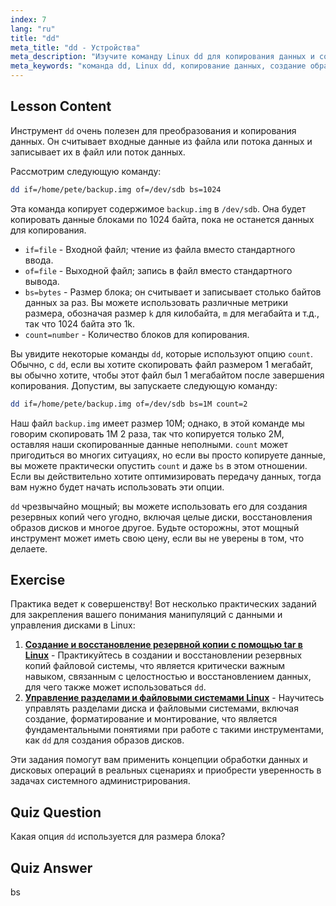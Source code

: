 ```yaml
---
index: 7
lang: "ru"
title: "dd"
meta_title: "dd - Устройства"
meta_description: "Изучите команду Linux dd для копирования данных и создания образов дисков. Поймите ее опции, такие как if, of и bs. Начните свой путь управления данными в Linux!"
meta_keywords: "команда dd, Linux dd, копирование данных, создание образов дисков, учебник Linux, для начинающих, руководство, резервное копирование данных"
---
```


## Lesson Content

Инструмент `dd` очень полезен для преобразования и копирования данных. Он считывает входные данные из файла или потока данных и записывает их в файл или поток данных.

Рассмотрим следующую команду:

```bash
dd if=/home/pete/backup.img of=/dev/sdb bs=1024
```

Эта команда копирует содержимое `backup.img` в `/dev/sdb`. Она будет копировать данные блоками по 1024 байта, пока не останется данных для копирования.

- `if=file` - Входной файл; чтение из файла вместо стандартного ввода.
- `of=file` - Выходной файл; запись в файл вместо стандартного вывода.
- `bs=bytes` - Размер блока; он считывает и записывает столько байтов данных за раз. Вы можете использовать различные метрики размера, обозначая размер `k` для килобайта, `m` для мегабайта и т.д., так что 1024 байта это 1k.
- `count=number` - Количество блоков для копирования.

Вы увидите некоторые команды `dd`, которые используют опцию `count`. Обычно, с `dd`, если вы хотите скопировать файл размером 1 мегабайт, вы обычно хотите, чтобы этот файл был 1 мегабайтом после завершения копирования. Допустим, вы запускаете следующую команду:

```bash
dd if=/home/pete/backup.img of=/dev/sdb bs=1M count=2
```

Наш файл `backup.img` имеет размер 10M; однако, в этой команде мы говорим скопировать 1M 2 раза, так что копируется только 2M, оставляя наши скопированные данные неполными. `count` может пригодиться во многих ситуациях, но если вы просто копируете данные, вы можете практически опустить `count` и даже `bs` в этом отношении. Если вы действительно хотите оптимизировать передачу данных, тогда вам нужно будет начать использовать эти опции.

`dd` чрезвычайно мощный; вы можете использовать его для создания резервных копий чего угодно, включая целые диски, восстановления образов дисков и многое другое. Будьте осторожны, этот мощный инструмент может иметь свою цену, если вы не уверены в том, что делаете.

## Exercise

Практика ведет к совершенству! Вот несколько практических заданий для закрепления вашего понимания манипуляций с данными и управления дисками в Linux:

1. **[Создание и восстановление резервной копии с помощью tar в Linux](https://labex.io/ru/labs/comptia-create-and-restore-a-backup-with-tar-in-linux-590843)** - Практикуйтесь в создании и восстановлении резервных копий файловой системы, что является критически важным навыком, связанным с целостностью и восстановлением данных, для чего также может использоваться `dd`.
2. **[Управление разделами и файловыми системами Linux](https://labex.io/ru/labs/comptia-manage-linux-partitions-and-filesystems-590845)** - Научитесь управлять разделами диска и файловыми системами, включая создание, форматирование и монтирование, что является фундаментальными понятиями при работе с такими инструментами, как `dd` для создания образов дисков.

Эти задания помогут вам применить концепции обработки данных и дисковых операций в реальных сценариях и приобрести уверенность в задачах системного администрирования.

## Quiz Question

Какая опция `dd` используется для размера блока?

## Quiz Answer

bs

